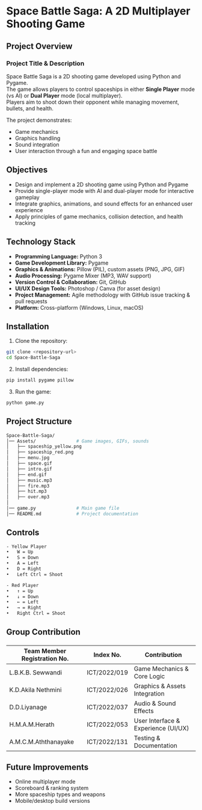# Space Battle Saga: A 2D Multiplayer Shooting Game

## Project Overview

### Project Title & Description
Space Battle Saga is a 2D shooting game developed using Python and Pygame.  
The game allows players to control spaceships in either **Single Player** mode (vs AI) or **Dual Player** mode (local multiplayer).  
Players aim to shoot down their opponent while managing movement, bullets, and health.  

The project demonstrates:
- Game mechanics  
- Graphics handling  
- Sound integration  
- User interaction through a fun and engaging space battle  

## Objectives
- Design and implement a 2D shooting game using Python and Pygame  
- Provide single-player mode with AI and dual-player mode for interactive gameplay  
- Integrate graphics, animations, and sound effects for an enhanced user experience  
- Apply principles of game mechanics, collision detection, and health tracking  

## Technology Stack
- **Programming Language:** Python 3  
- **Game Development Library:** Pygame  
- **Graphics & Animations:** Pillow (PIL), custom assets (PNG, JPG, GIF)  
- **Audio Processing:** Pygame Mixer (MP3, WAV support)  
- **Version Control & Collaboration:** Git, GitHub  
- **UI/UX Design Tools:** Photoshop / Canva (for asset design)  
- **Project Management:** Agile methodology with GitHub issue tracking & pull requests  
- **Platform:** Cross-platform (Windows, Linux, macOS)  


## Installation

1. Clone the repository:
```bash
git clone <repository-url>
cd Space-Battle-Saga
```

2) Install dependencies:
```bash
pip install pygame pillow
```

3) Run the game:
```bash
python game.py
```

## Project Structure
```bash
Space-Battle-Saga/
│── Assets/               # Game images, GIFs, sounds
│   ├── spaceship_yellow.png
│   ├── spaceship_red.png
│   ├── menu.jpg
│   ├── space.gif
│   ├── intro.gif
│   ├── end.gif
│   ├── music.mp3
│   ├── fire.mp3
│   ├── hit.mp3
│   ├── over.mp3
│
│── game.py               # Main game file
│── README.md             # Project documentation

```

## Controls
```bash
- Yellow Player
•	W = Up
•	S = Down
•	A = Left
•	D = Right
•	Left Ctrl = Shoot

- Red Player
•	↑ = Up
•	↓ = Down
•	← = Left
•	→ = Right
•	Right Ctrl = Shoot
```

## Group Contribution

### 

| Team Member Registration No. | Index No. | Contribution                |
|------------------------------|-----------|-----------------------------|
| L.B.K.B. Sewwandi            | ICT/2022/019 | Game Mechanics & Core Logic |
| K.D.Akila Nethmini           | ICT/2022/026 | Graphics & Assets Integration |
| D.D.Liyanage                 | ICT/2022/037 | Audio & Sound Effects       |
| H.M.A.M.Herath               | ICT/2022/053 | User Interface & Experience (UI/UX) |
| A.M.C.M.Aththanayake         | ICT/2022/131 | Testing & Documentation     |


## Future Improvements

- Online multiplayer mode
- Scoreboard & ranking system
-	More spaceship types and weapons
-	Mobile/desktop build versions


